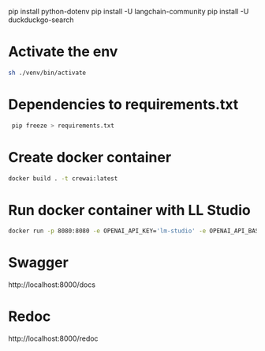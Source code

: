 

pip install python-dotenv
pip install -U langchain-community
pip install -U duckduckgo-search


# Activate the env

```bash
sh ./venv/bin/activate
```

# Dependencies to requirements.txt

```bash
 pip freeze > requirements.txt
```


# Create docker container

```bash
docker build . -t crewai:latest
```

# Run docker container with LL Studio

```bash
docker run -p 8080:8080 -e OPENAI_API_KEY='lm-studio' -e OPENAI_API_BASE='http://127.0.0.1:1234/v1' crewai:latest
```

# Swagger

http://localhost:8000/docs

# Redoc

http://localhost:8000/redoc